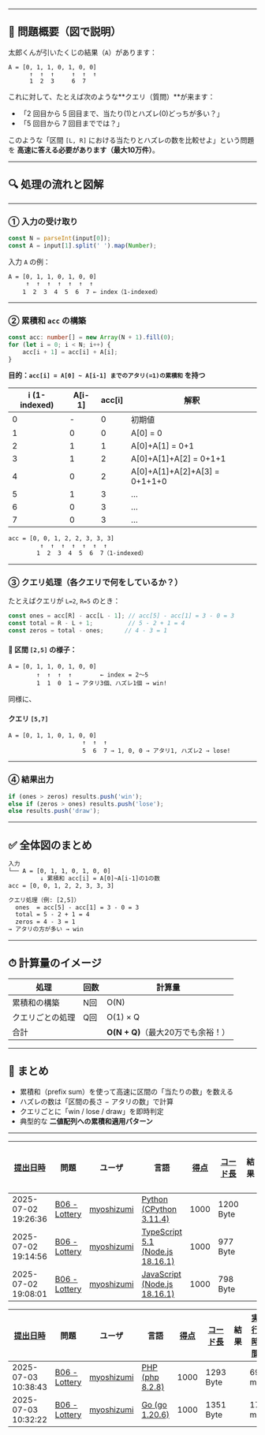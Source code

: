 
---

## 🧩 問題概要（図で説明）

太郎くんが引いたくじの結果（`A`）があります：

```
A = [0, 1, 1, 0, 1, 0, 0]
      ↑  ↑  ↑     ↑  ↑  ↑
      1  2  3     6  7
```

これに対して、たとえば次のような\*\*クエリ（質問）\*\*が来ます：

* 「2 回目から 5 回目まで、当たり(1)とハズレ(0)どっちが多い？」
* 「5 回目から 7 回目まででは？」

このような「区間 `[L, R]` における当たりとハズレの数を比較せよ」という問題を **高速に答える必要があります（最大10万件）**。

---

## 🔍 処理の流れと図解

---

### ① 入力の受け取り

```ts
const N = parseInt(input[0]);
const A = input[1].split(' ').map(Number);
```

入力 `A` の例：

```
A = [0, 1, 1, 0, 1, 0, 0]
     ↑  ↑  ↑  ↑  ↑  ↑  ↑
    1  2  3  4  5  6  7 ← index（1-indexed）
```

---

### ② 累積和 `acc` の構築

```ts
const acc: number[] = new Array(N + 1).fill(0);
for (let i = 0; i < N; i++) {
    acc[i + 1] = acc[i] + A[i];
}
```

**目的：`acc[i] = A[0] ~ A[i-1] までのアタリ(=1)の累積和` を持つ**

| i (1-indexed) | A\[i-1] | acc\[i] | 解釈                                |
| ------------- | ------- | ------- | --------------------------------- |
| 0             | -       | 0       | 初期値                               |
| 1             | 0       | 0       | A\[0] = 0                         |
| 2             | 1       | 1       | A\[0]+A\[1] = 0+1                 |
| 3             | 1       | 2       | A\[0]+A\[1]+A\[2] = 0+1+1         |
| 4             | 0       | 2       | A\[0]+A\[1]+A\[2]+A\[3] = 0+1+1+0 |
| 5             | 1       | 3       | …                                 |
| 6             | 0       | 3       | …                                 |
| 7             | 0       | 3       | …                                 |

```txt
acc = [0, 0, 1, 2, 2, 3, 3, 3]
         ↑  ↑  ↑  ↑  ↑  ↑  ↑
        1  2  3  4  5  6  7（1-indexed）
```

---

### ③ クエリ処理（各クエリで何をしているか？）

たとえばクエリが `L=2`, `R=5` のとき：

```ts
const ones = acc[R] - acc[L - 1]; // acc[5] - acc[1] = 3 - 0 = 3
const total = R - L + 1;          // 5 - 2 + 1 = 4
const zeros = total - ones;      // 4 - 3 = 1
```

#### 🎯 区間 `[2,5]` の様子：

```
A = [0, 1, 1, 0, 1, 0, 0]
        ↑  ↑  ↑  ↑        ← index = 2〜5
        1  1  0  1 → アタリ3個、ハズレ1個 → win!
```

同様に、

#### クエリ `[5,7]`

```
A = [0, 1, 1, 0, 1, 0, 0]
                     ↑  ↑  ↑
                     5  6  7 → 1, 0, 0 → アタリ1, ハズレ2 → lose!
```

---

### ④ 結果出力

```ts
if (ones > zeros) results.push('win');
else if (zeros > ones) results.push('lose');
else results.push('draw');
```

---

## ✅ 全体図のまとめ

```txt
入力
└── A = [0, 1, 1, 0, 1, 0, 0]
         ↓ 累積和 acc[i] = A[0]~A[i-1]の1の数
acc = [0, 0, 1, 2, 2, 3, 3, 3]

クエリ処理（例: [2,5]）
  ones  = acc[5] - acc[1] = 3 - 0 = 3
  total = 5 - 2 + 1 = 4
  zeros = 4 - 3 = 1
→ アタリの方が多い → win
```

---

## ⏱ 計算量のイメージ

| 処理       | 回数 | 計算量                      |
| -------- | -- | ------------------------ |
| 累積和の構築   | N回 | O(N)                     |
| クエリごとの処理 | Q回 | O(1) × Q                 |
| 合計       |    | **O(N + Q)**（最大20万でも余裕！） |

---

## 🧠 まとめ

* 累積和（prefix sum）を使って高速に区間の「当たりの数」を数える
* ハズレの数は「区間の長さ − アタリの数」で計算
* クエリごとに「win / lose / draw」を即時判定
* 典型的な **二値配列への累積和適用パターン**

---

| [提出日時](https://atcoder.jp/contests/tessoku-book/submissions/me?desc=true&orderBy=created) | 問題 | ユーザ | 言語 | [得点](https://atcoder.jp/contests/tessoku-book/submissions/me?desc=true&orderBy=score) | [コード長](https://atcoder.jp/contests/tessoku-book/submissions/me?orderBy=source_length) | 結果 | [実行時間](https://atcoder.jp/contests/tessoku-book/submissions/me?orderBy=time_consumption) | [メモリ](https://atcoder.jp/contests/tessoku-book/submissions/me?orderBy=memory_consumption) |  |
| --- | --- | --- | --- | --- | --- | --- | --- | --- | --- |
| 2025-07-02 19:26:36 | [B06 - Lottery](https://atcoder.jp/contests/tessoku-book/tasks/tessoku_book_ce) | [myoshizumi](https://atcoder.jp/users/myoshizumi) | [Python (CPython 3.11.4)](https://atcoder.jp/contests/tessoku-book/submissions/me?f.Language=5055) | 1000 | 1200 Byte |  | 109 ms | 43780 KiB | [詳細](https://atcoder.jp/contests/tessoku-book/submissions/67238676) |
| 2025-07-02 19:14:56 | [B06 - Lottery](https://atcoder.jp/contests/tessoku-book/tasks/tessoku_book_ce) | [myoshizumi](https://atcoder.jp/users/myoshizumi) | [TypeScript 5.1 (Node.js 18.16.1)](https://atcoder.jp/contests/tessoku-book/submissions/me?f.Language=5058) | 1000 | 977 Byte |  | 146 ms | 85980 KiB | [詳細](https://atcoder.jp/contests/tessoku-book/submissions/67238307) |
| 2025-07-02 19:08:01 | [B06 - Lottery](https://atcoder.jp/contests/tessoku-book/tasks/tessoku_book_ce) | [myoshizumi](https://atcoder.jp/users/myoshizumi) | [JavaScript (Node.js 18.16.1)](https://atcoder.jp/contests/tessoku-book/submissions/me?f.Language=5009) | 1000 | 798 Byte |  | 140 ms | 87404 KiB | [詳細](https://atcoder.jp/contests/tessoku-book/submissions/67238111) |

| [提出日時](https://atcoder.jp/contests/tessoku-book/submissions/me?desc=true&orderBy=created) | 問題 | ユーザ | 言語 | [得点](https://atcoder.jp/contests/tessoku-book/submissions/me?desc=true&orderBy=score) | [コード長](https://atcoder.jp/contests/tessoku-book/submissions/me?orderBy=source_length) | 結果 | [実行時間](https://atcoder.jp/contests/tessoku-book/submissions/me?orderBy=time_consumption) | [メモリ](https://atcoder.jp/contests/tessoku-book/submissions/me?orderBy=memory_consumption) |  |
| --- | --- | --- | --- | --- | --- | --- | --- | --- | --- |
| 2025-07-03 10:38:43 | [B06 - Lottery](https://atcoder.jp/contests/tessoku-book/tasks/tessoku_book_ce) | [myoshizumi](https://atcoder.jp/users/myoshizumi) | [PHP (php 8.2.8)](https://atcoder.jp/contests/tessoku-book/submissions/me?f.Language=5016) | 1000 | 1293 Byte |  | 69 ms | 55452 KiB | [詳細](https://atcoder.jp/contests/tessoku-book/submissions/67248671) |
| 2025-07-03 10:32:22 | [B06 - Lottery](https://atcoder.jp/contests/tessoku-book/tasks/tessoku_book_ce) | [myoshizumi](https://atcoder.jp/users/myoshizumi) | [Go (go 1.20.6)](https://atcoder.jp/contests/tessoku-book/submissions/me?f.Language=5002) | 1000 | 1351 Byte |  | 17 ms | 5896 KiB | [詳細](https://atcoder.jp/contests/tessoku-book/submissions/67248581) |
